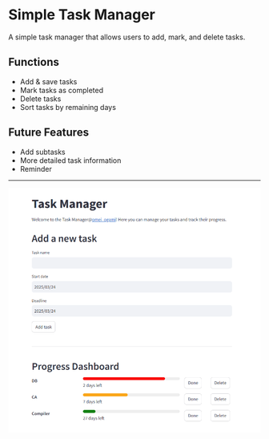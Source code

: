 # Simple Task Manager

A simple task manager that allows users to add, mark, and delete tasks. 

## Functions
- Add & save tasks
- Mark tasks as completed
- Delete tasks
- Sort tasks by remaining days

## Future Features
- Add subtasks
- More detailed task information
- Reminder

---

![alt text](images/image.png)